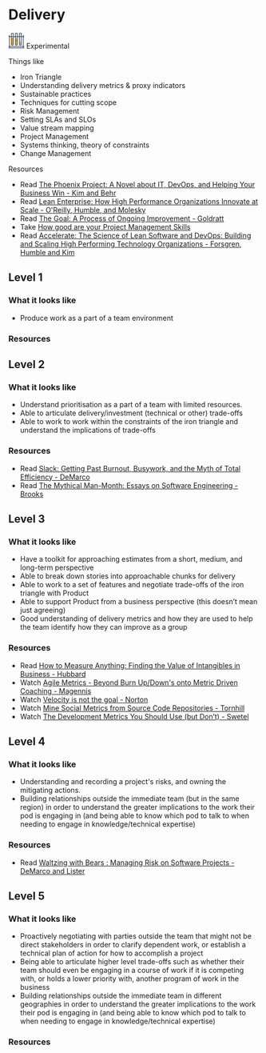 # Delivery
![Experimental](../Images/test-lab-tubes.png)  Experimental

Things like
- Iron Triangle
- Understanding delivery metrics & proxy indicators
- Sustainable practices
- Techniques for cutting scope
- Risk Management
- Setting SLAs and SLOs
- Value stream mapping
- Project Management
- Systems thinking, theory of constraints
- Change Management

Resources
- Read [The Phoenix Project: A Novel about IT, DevOps, and Helping Your Business Win - Kim and Behr](https://www.amazon.com/Phoenix-Project-DevOps-Helping-Business/dp/1942788290)
- Read [Lean Enterprise: How High Performance Organizations Innovate at Scale - O'Reilly, Humble, and Molesky](https://www.amazon.com/Lean-Enterprise-Performance-Organizations-Innovate/dp/1449368425)
- Read [The Goal: A Process of Ongoing Improvement - Goldratt](https://www.amazon.com/Goal-Process-Ongoing-Improvement/dp/0884271951)
- Take [How good are your Project Management Skills](https://www.mindtools.com/community/pages/article/newPPM_60.php)
- Read [Accelerate: The Science of Lean Software and DevOps: Building and Scaling High Performing Technology Organizations - Forsgren, Humble and Kim](https://www.amazon.com/Accelerate-Software-Performing-Technology-Organizations/dp/1942788339)

## Level 1

### What it looks like

- Produce work as a part of a team environment

### Resources

## Level 2

### What it looks like
- Understand prioritisation as a part of a team with limited resources.
- Able to articulate delivery/investment (technical or other) trade-offs
- Able to work to work within the constraints of the iron triangle and understand the implications of trade-offs

### Resources
- Read [Slack: Getting Past Burnout, Busywork, and the Myth of Total Efficiency - DeMarco](https://www.amazon.com/Slack-Getting-Burnout-Busywork-Efficiency/dp/0767907698)
- Read [The Mythical Man-Month: Essays on Software Engineering -  Brooks](https://www.amazon.com/Mythical-Man-Month-Essays-Software-Engineering/dp/0201006502)

## Level 3

### What it looks like
- Have a toolkit for approaching estimates from a short, medium, and long-term perspective
- Able to break down stories into approachable chunks for delivery
- Able to work to a set of features and negotiate trade-offs of the iron triangle with Product
- Able to support Product from a business perspective (this doesn’t mean just agreeing)
- Good understanding of delivery metrics and how they are used to help the team identify how they can improve as a group

### Resources
- Read [How to Measure Anything: Finding the Value of Intangibles in Business - Hubbard](https://www.amazon.com/How-Measure-Anything-Intangibles-Business/dp/1118539273)
- Watch [Agile Metrics - Beyond Burn Up/Down's onto Metric Driven Coaching - Magennis](https://vimeo.com/144824390)
- Watch [Velocity is not the goal - Norton](https://vimeo.com/97505655)
- Watch [Mine Social Metrics from Source Code Repositories - Tornhill](https://vimeo.com/144670188)
- Watch [The Development Metrics You Should Use (but Don’t) - Swetel](https://www.youtube.com/watch?v=cW3yM-K2M08)

## Level 4

### What it looks like
- Understanding and recording a project's risks, and owning the mitigating actions.
- Building relationships outside the immediate team (but in the same region) in order to understand the greater implications to the work their pod is engaging in (and being able to know which pod to talk to when needing to engage in knowledge/technical expertise)

### Resources
- Read [Waltzing with Bears : Managing Risk on Software Projects - DeMarco and Lister](https://www.amazon.com/Waltzing-Bears-Managing-Software-Projects/dp/0932633609)

## Level 5

### What it looks like
- Proactively negotiating with parties outside the team that might not be direct stakeholders in order to clarify dependent work, or establish a technical plan of action for how to accomplish a project 
- Being able to articulate higher level trade-offs such as whether their team should even be engaging in a course of work if it is competing with, or holds a lower priority with, another program of work in the business
- Building relationships outside the immediate team in different geographies in order to understand the greater implications to the work their pod is engaging in (and being able to know which pod to talk to when needing to engage in knowledge/technical expertise)

### Resources